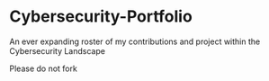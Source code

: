 # Cybersecurity-Portfolio
An ever expanding roster of my contributions and project within the Cybersecurity Landscape

Please do not fork
